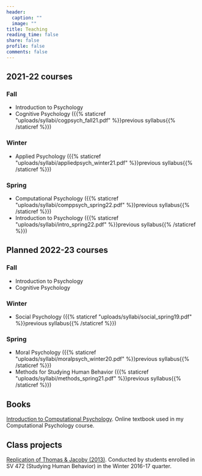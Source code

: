 ```yaml
---
header:
  caption: ""
  image: ""
title: Teaching
reading_time: false
share: false
profile: false
comments: false
---
```


## 2021-22 courses

### Fall

* Introduction to Psychology 
* Cognitive Psychology ({{% staticref "uploads/syllabi/cogpsych_fall21.pdf" %}}previous syllabus{{% /staticref %}})

### Winter

* Applied Psychology ({{% staticref "uploads/syllabi/appliedpsych_winter21.pdf" %}}previous syllabus{{% /staticref %}})

### Spring

* Computational Psychology ({{% staticref "uploads/syllabi/comppsych_spring22.pdf" %}}previous syllabus{{% /staticref %}})
* Introduction to Psychology ({{% staticref "uploads/syllabi/intro_spring22.pdf" %}}previous syllabus{{% /staticref %}})

## Planned 2022-23 courses

### Fall

* Introduction to Psychology 
* Cognitive Psychology

### Winter

* Social Psychology ({{% staticref "uploads/syllabi/social_spring19.pdf" %}}previous syllabus{{% /staticref %}})

### Spring

* Moral Psychology ({{% staticref "uploads/syllabi/moralpsych_winter20.pdf" %}}previous syllabus{{% /staticref %}})
* Methods for Studying Human Behavior ({{% staticref "uploads/syllabi/methods_spring21.pdf" %}}previous syllabus{{% /staticref %}})


## Books

[Introduction to Computational Psychology](https://alanjern.github.io/computational-psych-book/). Online textbook used in my Computational Psychology course.

## Class projects

[Replication of Thomas & Jacoby (2013)](http://osf.io/hsve8). Conducted by students enrolled in SV 472 (Studying Human Behavior) in the Winter 2016-17 quarter.
